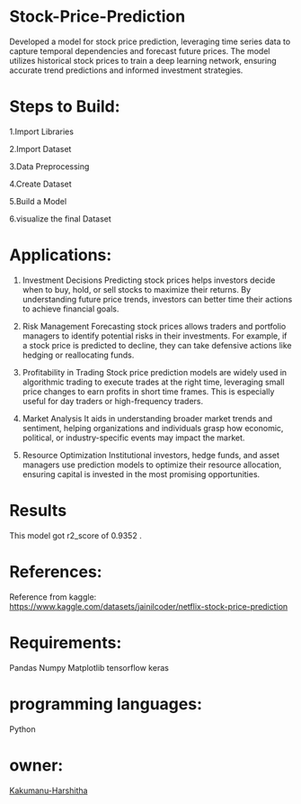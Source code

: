 # Stock-Price-Prediction
Developed a model for stock price prediction, leveraging time series data to capture temporal dependencies and forecast future prices. The model utilizes historical stock prices to train a deep learning network, ensuring accurate trend predictions and informed investment strategies.
# Steps to Build:
1.Import Libraries

2.Import Dataset

3.Data Preprocessing

4.Create Dataset

5.Build a Model

6.visualize the final Dataset

# Applications:
1. Investment Decisions
Predicting stock prices helps investors decide when to buy, hold, or sell stocks to maximize their returns. By understanding future price trends, investors can better time their actions to achieve financial goals.

2. Risk Management
Forecasting stock prices allows traders and portfolio managers to identify potential risks in their investments. For example, if a stock price is predicted to decline, they can take defensive actions like hedging or reallocating funds.

3. Profitability in Trading
Stock price prediction models are widely used in algorithmic trading to execute trades at the right time, leveraging small price changes to earn profits in short time frames. This is especially useful for day traders or high-frequency traders.

4. Market Analysis
It aids in understanding broader market trends and sentiment, helping organizations and individuals grasp how economic, political, or industry-specific events may impact the market.

5. Resource Optimization
Institutional investors, hedge funds, and asset managers use prediction models to optimize their resource allocation, ensuring capital is invested in the most promising opportunities.
# Results
This model got r2_score of 0.9352 .
# References:

Reference from kaggle: https://www.kaggle.com/datasets/jainilcoder/netflix-stock-price-prediction

# Requirements:

Pandas Numpy Matplotlib tensorflow keras

# programming languages:
Python

# owner:
[Kakumanu-Harshitha](https://github.com/Kakumanu-Harshitha)

